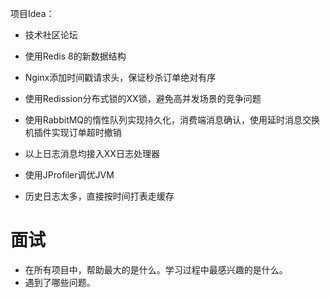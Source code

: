 项目Idea：

- 技术社区论坛

- 使用Redis 8的新数据结构
- Nginx添加时间戳请求头，保证秒杀订单绝对有序
- 使用Redission分布式锁的XX锁，避免高并发场景的竞争问题
- 使用RabbitMQ的惰性队列实现持久化，消费端消息确认，使用延时消息交换机插件实现订单超时撤销
- 以上日志消息均接入XX日志处理器
- 使用JProfiler调优JVM
- 历史日志太多，直接按时间打表走缓存

# 面试

- 在所有项目中，帮助最大的是什么。学习过程中最感兴趣的是什么。
- 遇到了哪些问题。

